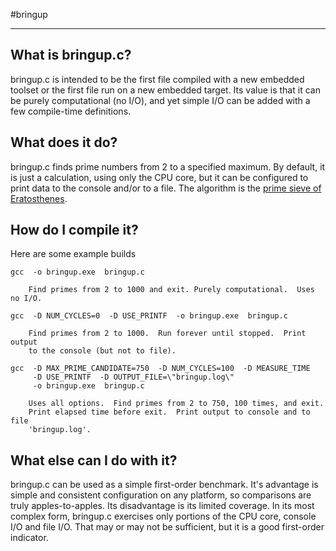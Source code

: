 #bringup

----

## What is bringup.c?
bringup.c is intended to be the first file compiled with a new embedded toolset
or the first file run on a new embedded target.  Its value is that it can be
purely computational (no I/O), and yet simple I/O can be added with a few 
compile-time definitions.

## What does it do?
bringup.c finds prime numbers from 2 to a specified maximum.  By default, it
is just a calculation, using only the CPU core, but it can be configured to
print data to the console and/or to a file.  The algorithm is the 
[prime sieve of Eratosthenes](http://en.wikipedia.org/wiki/Sieve_of_eratosthenes).

## How do I compile it?
Here are some example builds

    gcc  -o bringup.exe  bringup.c

        Find primes from 2 to 1000 and exit. Purely computational.  Uses no I/O.
    
    gcc  -D NUM_CYCLES=0  -D USE_PRINTF  -o bringup.exe  bringup.c

        Find primes from 2 to 1000.  Run forever until stopped.  Print output 
        to the console (but not to file).  
    
    gcc  -D MAX_PRIME_CANDIDATE=750  -D NUM_CYCLES=100  -D MEASURE_TIME
         -D USE_PRINTF  -D OUTPUT_FILE=\"bringup.log\"
         -o bringup.exe  bringup.c

        Uses all options.  Find primes from 2 to 750, 100 times, and exit.  
        Print elapsed time before exit.  Print output to console and to file 
        'bringup.log'.

## What else can I do with it?
bringup.c can be used as a simple first-order benchmark.  It's advantage is
simple and consistent configuration on any platform, so comparisons are truly
apples-to-apples.  Its disadvantage is its limited coverage.  In its most
complex form, bringup.c exercises only portions of the CPU core, console 
I/O and file I/O.  That may or may not be sufficient, but it is a good 
first-order indicator.

